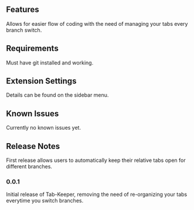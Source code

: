 ## Features

Allows for easier flow of coding with the need of managing your tabs every branch switch.

## Requirements

Must have git installed and working.

## Extension Settings

Details can be found on the sidebar menu.

## Known Issues

Currently no known issues yet.

## Release Notes

First release allows users to automatically keep their relative tabs open for different branches.

### 0.0.1

Initial release of Tab-Keeper, removing the need of re-organizing your tabs everytime you switch branches.
